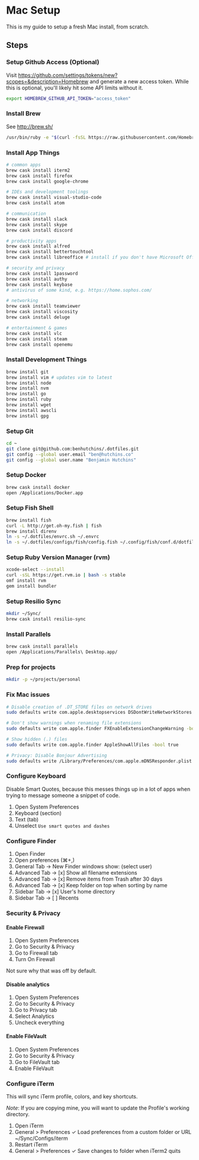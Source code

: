 # Mac Setup

This is my guide to setup a fresh Mac install, from scratch.

## Steps

### Setup Github Access (Optional)

  Visit https://github.com/settings/tokens/new?scopes=&description=Homebrew and generate a new access token. While this is optional, you'll likely hit some API limits without it.

  ```bash
  export HOMEBREW_GITHUB_API_TOKEN="access_token"
  ```

### Install Brew

  See http://brew.sh/

  ```bash
  /usr/bin/ruby -e "$(curl -fsSL https://raw.githubusercontent.com/Homebrew/install/master/install)"
  ```

### Install App Things

  ```bash
  # common apps
  brew cask install iterm2
  brew cask install firefox
  brew cask install google-chrome

  # IDEs and development toolings
  brew cask install visual-studio-code
  brew cask install atom

  # communication
  brew cask install slack
  brew cask install skype
  brew cask install discord

  # productivity apps
  brew cask install alfred
  brew cask install bettertouchtool
  brew cask install libreoffice # install if you don't have Microsoft Office for Mac

  # security and privacy
  brew cask install 1password
  brew cask install authy
  brew cask install keybase
  # antivirus of some kind, e.g. https://home.sophos.com/

  # networking
  brew cask install teamviewer
  brew cask install viscosity
  brew cask install deluge

  # entertainment & games
  brew cask install vlc
  brew cask install steam
  brew cask install openemu
  ```

### Install Development Things

  ```bash
  brew install git
  brew install vim # updates vim to latest
  brew install node
  brew install nvm
  brew install go
  brew install ruby
  brew install wget
  brew install awscli
  brew install gpg
  ```

### Setup Git

  ```bash
  cd ~
  git clone git@github.com:benhutchins/.dotfiles.git
  git config --global user.email "ben@hutchins.co"
  git config --global user.name "Benjamin Hutchins"
  ```

### Setup Docker

  ```bash
  brew cask install docker
  open /Applications/Docker.app
  ```

### Setup Fish Shell

  ```bash
  brew install fish
  curl -L http://get.oh-my.fish | fish
  brew install direnv
  ln -s ~/.dotfiles/envrc.sh ~/.envrc
  ln -s ~/.dotfiles/configs/fish/config.fish ~/.config/fish/conf.d/dotfiles.fish
  ```

### Setup Ruby Version Manager (rvm)

  ```bash
  xcode-select --install
  curl -sSL https://get.rvm.io | bash -s stable
  omf install rvm
  gem install bundler
  ```

### Setup Resilio Sync

  ```bash
  mkdir ~/Sync/
  brew cask install resilio-sync
  ```

### Install Parallels

  ```bash
  brew cask install parallels
  open /Applications/Parallels\ Desktop.app/
  ```

### Prep for projects

  ```bash
  mkdir -p ~/projects/personal
  ```

### Fix Mac issues

  ```bash
  # Disable creation of .DT_STORE files on network drives
  sudo defaults write com.apple.desktopservices DSDontWriteNetworkStores true
  
  # Don't show warnings when renaming file extensions
  sudo defaults write com.apple.finder FXEnableExtensionChangeWarning -bool false
  
  # Show hidden (.) files
  sudo defaults write com.apple.finder AppleShowAllFiles -bool true
  
  # Privacy: Disable Bonjour Advertising
  sudo defaults write /Library/Preferences/com.apple.mDNSResponder.plist NoMulticastAdvertisements -bool true
  ```

### Configure Keyboard

Disable Smart Quotes, because this messes things up in a lot of apps when trying to
message someone a snippet of code.

  1. Open System Preferences
  2. Keyboard (section)
  3. Text (tab)
  4. Unselect `Use smart quotes and dashes`

### Configure Finder

  1. Open Finder
  2. Open preferences (⌘+,)
  3. General Tab → New Finder windows show: (select user)
  4. Advanced Tab → [x] Show all filename extensions
  5. Advanced Tab → [x] Remove items from Trash after 30 days
  6. Advanced Tab → [x] Keep folder on top when sorting by name
  7. Sidebar Tab → [x] User's home directory
  8. Sidebar Tab → [ ] Recents

### Security & Privacy

#### Enable Firewall

  1. Open System Preferences
  2. Go to Security & Privacy
  3. Go to Firewall tab
  4. Turn On Firewall

Not sure why that was off by default.

#### Disable analytics

  1. Open System Preferences
  2. Go to Security & Privacy
  3. Go to Privacy tab
  4. Select Analytics
  5. Uncheck everything

#### Enable FileVault

  1. Open System Preferences
  2. Go to Security & Privacy
  3. Go to FileVault tab
  4. Enable FileVault

### Configure iTerm

This will sync iTerm profile, colors, and key shortcuts.

*Note*: If you are copying mine, you will want to update the Profile's working directory.

  1. Open iTerm
  2. General > Preferences
     ✓ Load preferences from a custom folder or URL
     ~/Sync/Configs/iterm
  3. Restart iTerm
  4. General > Preferences
     ✓ Save changes to folder when iTerm2 quits

